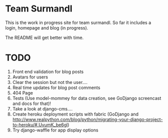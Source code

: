 Team Surmandl
==============

This is the work in progress site for team surmandl.  So far it includes a login, homepage and blog (in progress).

The README will get better with time.

TODO
========

1.  Front end validation for blog posts
2.  Avatars for users
3.  Clear the session but not the user....
4.  Real time updates for blog post comments
5.  404 Page
6.  Tests (Use model-mommey for data creation, see GoDjango screencast and docs for that)!
7.  Take a look at django-cms....
8. Create heroku deployment scripts with fabric (GoDjango and http://www.realpython.com/blog/python/migrating-your-django-project-to-heroku/#.UvumK_be6gl)
9.  Try django-waffle for app display options


